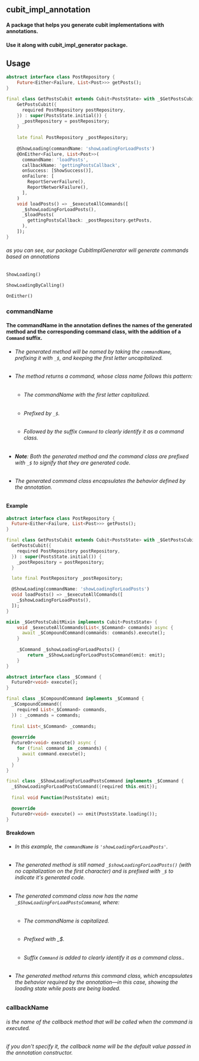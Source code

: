 ## cubit_impl_annotation
#### A package that helps you generate cubit implementations with annotations.
#### Use it along with cubit_impl_generator package.

## Usage
```dart
abstract interface class PostRepository {
    Future<Either<Failure, List<Post>>> getPosts();
}

final class GetPostsCubit extends Cubit<PostsState> with _$GetPostsCubitMixin {
    GetPostsCubit({
      required PostRepository postRepository,
    }) : super(PostsState.initial()) {
      _postRepository = postRepository;
    }
    
    late final PostRepository _postRepository;
    
    @ShowLoading(commandName: 'showLoadingForLoadPosts')
    @OnEither<Failure, List<Post>>(
      commandName: 'loadPosts',
      callbackName: 'gettingPostsCallback',
      onSuccess: [ShowSuccess()],
      onFailure: [
        ReportServerFailure(),
        ReportNetworkFailure(),
      ],
    )
    void loadPosts() => _$executeAllCommands([
      _$showLoadingForLoadPosts(),
      _$loadPosts(
        gettingPostsCallback: _postRepository.getPosts,
      ),
    ]);
}
```

###### as you can see, our package CubitImplGenerator will generate commands based on annotations
```dart
ShowLoading()
```
```dart
ShowLoadingByCalling()
```
```dart
OnEither()
```

### commandName
#### The commandName in the annotation defines the names of the generated method and the corresponding command class, with the addition of a ```Command``` suffix.
* ###### The generated method will be named by taking the ```commandName```, prefixing it with ```_$```, and keeping the first letter uncapitalized.
* ###### The method returns a command, whose class name follows this pattern:
  * ###### The commandName with the first letter capitalized.
  * ###### Prefixed by ```_$```.
  * ###### Followed by the suffix ```Command``` to clearly identify it as a command class.
* ###### __Note__: Both the generated method and the command class are prefixed with ```_$``` to signify that they are generated code.
* ###### The generated command class encapsulates the behavior defined by the annotation.

#### Example

```dart
abstract interface class PostRepository {
  Future<Either<Failure, List<Post>>> getPosts();
}

final class GetPostsCubit extends Cubit<PostsState> with _$GetPostsCubitMixin {
  GetPostsCubit({
    required PostRepository postRepository,
  }) : super(PostsState.initial()) {
    _postRepository = postRepository;
  }

  late final PostRepository _postRepository;

  @ShowLoading(commandName: 'showLoadingForLoadPosts')
  void loadPosts() => _$executeAllCommands([
    _$showLoadingForLoadPosts(),
  ]);
}

mixin _$GetPostsCubitMixin implements Cubit<PostsState> {
    void _$executeAllCommands(List<_$Command> commands) async {
      await _$CompoundCommand(commands: commands).execute();
    }
    
    _$Command _$showLoadingForLoadPosts() {
        return _$ShowLoadingForLoadPostsCommand(emit: emit);
    }
}

abstract interface class _$Command {
  FutureOr<void> execute();
}

final class _$CompoundCommand implements _$Command {
  _$CompoundCommand({
    required List<_$Command> commands,
  }) : _commands = commands;
  
  final List<_$Command> _commands;
  
  @override
  FutureOr<void> execute() async {
    for (final command in _commands) {
      await command.execute();
    }
  }
}

final class _$ShowLoadingForLoadPostsCommand implements _$Command {
  _$ShowLoadingForLoadPostsCommand({required this.emit});
  
  final void Function(PostsState) emit;

  @override
  FutureOr<void> execute() => emit(PostsState.loading());
}
```
#### Breakdown
* ###### In this example, the ```commandName``` is ```'showLoadingForLoadPosts'```.
* ###### The generated method is still named ```_$showLoadingForLoadPosts()``` (with no capitalization on the first character) and is prefixed with ```_$``` to indicate it's generated code.
* ###### The generated command class now has the name ```_$ShowLoadingForLoadPostsCommand```, where:
  * ###### The commandName is capitalized.
  * ###### Prefixed with _$.
  * ###### Suffix ```Command``` is added to clearly identify it as a command class..
* ###### The generated method returns this command class, which encapsulates the behavior required by the annotation—in this case, showing the loading state while posts are being loaded.

### callbackName
###### is the name of the callback method that will be called when the command is executed.
###### if you don't specify it, the callback name will be the default value passed in the annotation constructor.